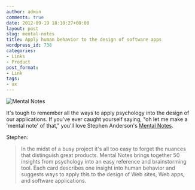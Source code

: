 ```yaml
---
author: admin
comments: true
date: 2012-09-19 18:10:27+00:00
layout: post
slug: mental-notes
title: Apply human behavior to the design of software apps
wordpress_id: 738
categories:
- Links
- Product
post_format:
- Link
tags:
- ux
---
```


![Mental Notes](http://getmentalnotes.com/images/site/mental_notes_cards.png)





It's tough to remember all the ways to apply psychology into the design of our applications. If you've ever caught yourself saying, "oh let me make a 'mental note' of that," you'll love Stephen Anderson's [Mental Notes](http://getmentalnotes.com/).





Stephen:





> 
  
> 
> In the midst of a busy project it's all too easy to forget the nuances that distinguish great products. Mental Notes brings together 50 insights from psychology into an easy reference and brainstorming tool. Each card describes one insight into human behavior and suggests ways to apply this to the design of Web sites, Web apps, and software applications.
> 
> 




